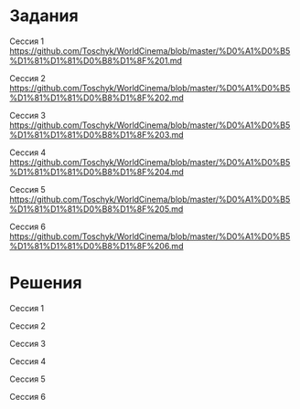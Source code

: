 # Задания

Сессия 1 https://github.com/Toschyk/WorldCinema/blob/master/%D0%A1%D0%B5%D1%81%D1%81%D0%B8%D1%8F%201.md

Сессия 2 https://github.com/Toschyk/WorldCinema/blob/master/%D0%A1%D0%B5%D1%81%D1%81%D0%B8%D1%8F%202.md

Сессия 3 https://github.com/Toschyk/WorldCinema/blob/master/%D0%A1%D0%B5%D1%81%D1%81%D0%B8%D1%8F%203.md

Сессия 4 https://github.com/Toschyk/WorldCinema/blob/master/%D0%A1%D0%B5%D1%81%D1%81%D0%B8%D1%8F%204.md

Сессия 5 https://github.com/Toschyk/WorldCinema/blob/master/%D0%A1%D0%B5%D1%81%D1%81%D0%B8%D1%8F%205.md

Сессия 6 https://github.com/Toschyk/WorldCinema/blob/master/%D0%A1%D0%B5%D1%81%D1%81%D0%B8%D1%8F%206.md

# Решения

Сессия 1 

Сессия 2 

Сессия 3 

Сессия 4 

Сессия 5 

Сессия 6 
